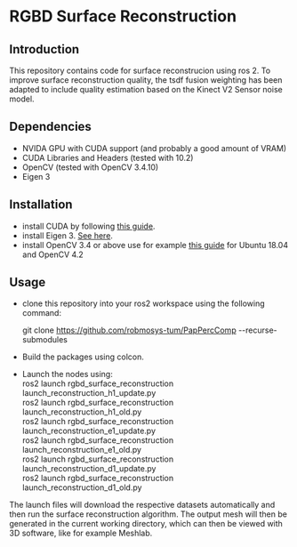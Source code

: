 # RGBD Surface Reconstruction

## Introduction

This repository contains code for surface reconstrucion using ros 2. To improve surface reconstruction quality, the tsdf fusion weighting has been adapted to include quality estimation based on the Kinect V2 Sensor noise model.

## Dependencies

* NVIDA GPU with CUDA support (and probably a good amount of VRAM)
* CUDA Libraries and Headers (tested with 10.2)
* OpenCV (tested with OpenCV 3.4.10)
* Eigen 3

## Installation 

* install CUDA by following [this guide](https://docs.nvidia.com/cuda/cuda-installation-guide-linux/index.html).
* install Eigen 3. [See here](https://eigen.tuxfamily.org/dox/GettingStarted.html).
* install OpenCV 3.4 or above use for example [this guide](https://gist.github.com/raulqf/f42c718a658cddc16f9df07ecc627be7) for Ubuntu 18.04 and OpenCV 4.2

## Usage

* clone this repository into your ros2 workspace using the following command:

    git clone https://github.com/robmosys-tum/PapPercComp --recurse-submodules 


* Build the packages using colcon.
* Launch the nodes using:\
    ros2 launch rgbd_surface_reconstruction launch_reconstruction_h1_update.py \
    ros2 launch rgbd_surface_reconstruction launch_reconstruction_h1_old.py \
    ros2 launch rgbd_surface_reconstruction launch_reconstruction_e1_update.py \
    ros2 launch rgbd_surface_reconstruction launch_reconstruction_e1_old.py \
    ros2 launch rgbd_surface_reconstruction launch_reconstruction_d1_update.py \
    ros2 launch rgbd_surface_reconstruction launch_reconstruction_d1_old.py

The launch files will download the respective datasets automatically and then run the surface reconstruction algorithm. The output mesh will then be generated in the current working directory, which can then be viewed with 3D software, like for example Meshlab.